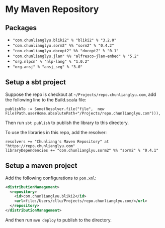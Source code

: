 # My Maven Repository

## Packages

- `"com.chunlianglyu.bliki2" % "bliki2" % "3.2.0"`
- `"com.chunlianglyu.sorm2" %% "sorm2" % "0.4.2"`
- `"com.chunlianglyu.docopt2" %% "docopt2" % "0.1"`
- `"com.chunlianglyu.jlan" %% "alfresco-jlan-embed" % "5.2"`
- `"org.nlpcn" % "nlp-lang" % "1.0.2"`
- `"org.ansj" % "ansj_seg" % "3.0"`

## Setup a sbt project

Suppose the repo is checkout at `~/Projects/repo.chunlianglyu.com`, add the following line to the Build.scala file:

    publishTo := Some(Resolver.file("file",  new File(Path.userHome.absolutePath+"/Projects/repo.chunlianglyu.com"))),

Then run `sbt publish` to publish the library to this directory.

To use the libraries in this repo, add the resolver:

    resolvers += "Chunliang's Maven Repository" at "https://repo.chunlianglyu.com"
    libraryDependencies += "com.chunlianglyu.sorm2" %% "sorm2" % "0.4.1"

## Setup a maven project

Add the following configurations to `pom.xml`:

```xml
<distributionManagement>
  <repository>
    <id>com.chunlianglyu.bliki2</id>
    <url>file:/Users/cllu/Projects/repo.chunlianglyu.com/</url>
  </repository>
</distributionManagement>
```

And then run `mvn deploy` to publish to the directory.
